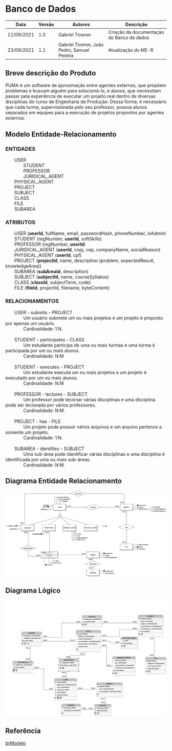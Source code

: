 # Banco de Dados
| Data | Versão | Autores | Descrição |
| ---- | ------ | ------- | --------- |
| 11/09/2021 | 1.0 | Gabriel Tiveron | Criação da documentação do Banco de dados |
| 23/09/2021 | 1.1 | Gabriel Tiveron, João Pedro, Samuel Pereira | Atualização do ME-R |

## Breve descrição do Produto

PUMA é um software de aproximação entre agentes externos, que propõem problemas e buscam alguém para solucioná-lo, e alunos, que necessitam passar pela experiência de executar um projeto real dentro de diversas disciplinas do curso de Engenharia de Produção. Dessa forma, é necessário que cada turma, supervisionada pelo seu professor, possua alunos separados em equipes para a execução de projetos propostos por agentes externos.

## Modelo Entidade-Relacionamento

### ENTIDADES

&emsp;&emsp;USER <br>
&emsp;&emsp;&emsp;&emsp;STUDENT <br>
&emsp;&emsp;&emsp;&emsp;PROFESSOR <br>
&emsp;&emsp;&emsp;&emsp;JURIDICAL_AGENT <br>
&emsp;&emsp;PHYSICAL_AGENT <br>
&emsp;&emsp;PROJECT <br>
&emsp;&emsp;SUBJECT <br>
&emsp;&emsp;CLASS <br>
&emsp;&emsp;FILE <br>
&emsp;&emsp;SUBAREA <br>

### ATRIBUTOS

&emsp;&emsp;USER (**userId**, fullName, email, passwordHash, phoneNumber, isAdmin) <br>
&emsp;&emsp;STUDENT (regNumber, **userId**, softSkills) <br>
&emsp;&emsp;PROFESSOR (regNumber, **userId**) <br>
&emsp;&emsp;JURIDICAL_AGENT (**userId**, cnpj, cep, companyName, socialReason) <br>
&emsp;&emsp;PHYSICAL_AGENT (**userId**, cpf) <br>
&emsp;&emsp;PROJECT (**projectId**, name, description (problem, expectedResult, knowledgeArea)) <br>
&emsp;&emsp;SUBAREA (**subAreaId**, description) <br>
&emsp;&emsp;SUBJECT (**subjectId**, name, courseSyllabus) <br>
&emsp;&emsp;CLASS (**classId**, subjectTerm, code) <br>
&emsp;&emsp;FILE (**fileId**, projectId, filename, byteContent) <br>

### RELACIONAMENTOS

&emsp;&emsp;USER - submits - PROJECT <br>
&emsp;&emsp;&emsp;&emsp;Um usuário submete um ou mais projetos e um projeto é proposto por apenas um usuário. <br>
&emsp;&emsp;&emsp;&emsp;Cardinalidade: 1:N. <br>
<br>
&emsp;&emsp;STUDENT - participates - CLASS <br>
&emsp;&emsp;&emsp;&emsp;Um estudante participa de uma ou mais turmas e uma turma é participada por um ou mais alunos. <br>
&emsp;&emsp;&emsp;&emsp;Cardinalidade: N:M <br>
<br>
&emsp;&emsp;STUDENT - executes - PROJECT <br>
&emsp;&emsp;&emsp;&emsp;Um estudante executa um ou mais projetos e um projeto é executado por um ou mais alunos. <br>
&emsp;&emsp;&emsp;&emsp;Cardinalidade: N:M <br>
<br>
&emsp;&emsp;PROFESSOR - lectures - SUBJECT <br>
&emsp;&emsp;&emsp;&emsp;Um professor pode lecionar várias disciplinas e uma disciplina pode ser lecionada por vários professores. <br>
&emsp;&emsp;&emsp;&emsp;Cardinalidade: N:M. <br>
<br>
&emsp;&emsp;PROJECT - has - FILE <br>
&emsp;&emsp;&emsp;&emsp;Um projeto pode possuir vários arquivos e um arquivo pertence a somente um projeto. <br>
&emsp;&emsp;&emsp;&emsp;Cardinalidade: 1:N. <br>
<br>
&emsp;&emsp;SUBAREA - identifies - SUBJECT <br>
&emsp;&emsp;&emsp;&emsp;Uma sub-área pode identificar várias disciplinas e uma disciplina é identificada por uma ou mais sub-áreas. <br>
&emsp;&emsp;&emsp;&emsp;Cardinalidade: N:M. <br>

## Diagrama Entidade Relacionamento

![DER](../assets/bancodedados/Conceitual_PUMA.png)

## Diagrama Lógico

![DL](../assets/bancodedados/Logico_PUMA.png)

## Referência

[brModelo](http://www.sis4.com/brModelo/)
